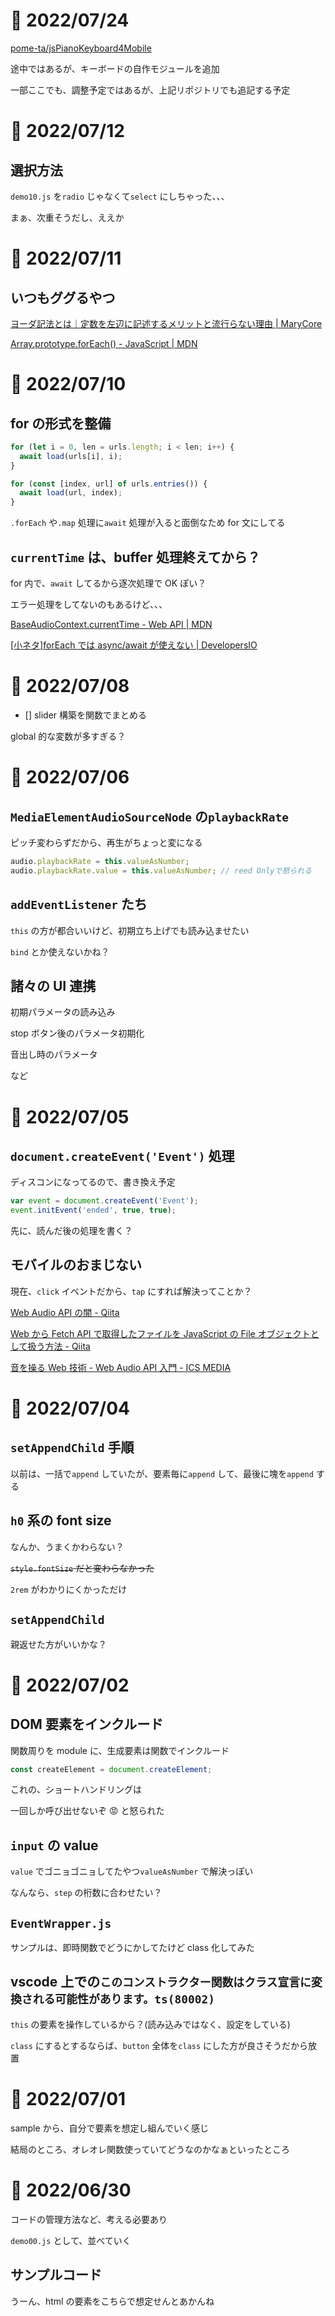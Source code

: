 # 📝 2022/07/24

[pome-ta/jsPianoKeyboard4Mobile](https://github.com/pome-ta/jsPianoKeyboard4Mobile)

途中ではあるが、キーボードの自作モジュールを追加

一部ここでも、調整予定ではあるが、上記リポジトリでも追記する予定


# 📝 2022/07/12

## 選択方法

`demo10.js` を`radio` じゃなくて`select` にしちゃった、、、

まぁ、次重そうだし、ええか

# 📝 2022/07/11

## いつもググるやつ

[ヨーダ記法とは｜定数を左辺に記述するメリットと流行らない理由 | MaryCore](https://marycore.jp/coding/yoda-conditions/)

[Array.prototype.forEach() - JavaScript | MDN](https://developer.mozilla.org/ja/docs/Web/JavaScript/Reference/Global_Objects/Array/forEach)

# 📝 2022/07/10

## for の形式を整備

```.js
for (let i = 0, len = urls.length; i < len; i++) {
  await load(urls[i], i);
}
```

```.js
for (const [index, url] of urls.entries()) {
  await load(url, index);
}
```

`.forEach` や`.map` 処理に`await` 処理が入ると面倒なため for 文にしてる

## `currentTime` は、buffer 処理終えてから？

for 内で、`await` してるから逐次処理で OK ぽい？

エラー処理をしてないのもあるけど、、、

[BaseAudioContext.currentTime - Web API | MDN](https://developer.mozilla.org/ja/docs/Web/API/BaseAudioContext/currentTime)

[[小ネタ]forEach では async/await が使えない | DevelopersIO](https://dev.classmethod.jp/articles/foreach-async-await/)

# 📝 2022/07/08

- [] slider 構築を関数でまとめる

global 的な変数が多すぎる？

# 📝 2022/07/06

[<audio>: 埋め込み音声要素 - HTML: HyperText Markup Language | MDN](https://developer.mozilla.org/ja/docs/Web/HTML/Element/audio)

## `MediaElementAudioSourceNode` の`playbackRate`

ピッチ変わらずだから、再生がちょっと変になる

```.js
audio.playbackRate = this.valueAsNumber;
audio.playbackRate.value = this.valueAsNumber; // reed Onlyで怒られる
```

## `addEventListener` たち

`this` の方が都合いいけど、初期立ち上げでも読み込ませたい

`bind` とか使えないかね？

## 諸々の UI 連携

初期パラメータの読み込み

stop ボタン後のパラメータ初期化

音出し時のパラメータ

など

# 📝 2022/07/05

## `document.createEvent('Event')` 処理

ディスコンになってるので、書き換え予定

```.js
var event = document.createEvent('Event');
event.initEvent('ended', true, true);
```

先に、読んだ後の処理を書く？

## モバイルのおまじない

現在、`click` イベントだから、`tap` にすれば解決ってことか？

[Web Audio API の闇 - Qiita](https://qiita.com/zprodev/items/7fcd8335d7e8e613a01f)

[Web から Fetch API で取得したファイルを JavaScript の File オブジェクトとして扱う方法 - Qiita](https://qiita.com/riversun/items/284f44b0a9950e9bdae2)

[音を操る Web 技術 - Web Audio API 入門 - ICS MEDIA](https://ics.media/entry/200427/)

# 📝 2022/07/04

## `setAppendChild` 手順

以前は、一括で`append` していたが、要素毎に`append` して、最後に塊を`append` する

## `h0` 系の font size

なんか、うまくかわらない？

~~`style.fontSize` だと変わらなかった~~

`2rem` がわかりにくかっただけ

## `setAppendChild`

親返せた方がいいかな？

# 📝 2022/07/02

## DOM 要素をインクルード

関数周りを module に、生成要素は関数でインクルード

```.js
const createElement = document.createElement;
```

これの、ショートハンドリングは

一回しか呼び出せないぞ 😡 と怒られた

## `input` の value

`value` でゴニョゴニョしてたやつ`valueAsNumber` で解決っぽい

なんなら、`step` の桁数に合わせたい？

## `EventWrapper.js`

サンプルは、即時関数でどうにかしてたけど class 化してみた

## vscode 上での`このコンストラクター関数はクラス宣言に変換される可能性があります。ts(80002)`

`this` の要素を操作しているから？(読み込みではなく、設定をしている)

`class` にするとするならば、`button` 全体を`class` にした方が良さそうだから放置

# 📝 2022/07/01

sample から、自分で要素を想定し組んでいく感じ

結局のところ、オレオレ関数使っていてどうなのかなぁといったところ

# 📝 2022/06/30

コードの管理方法など、考える必要あり

`demo00.js` として、並べていく

## サンプルコード

うーん、html の要素をこちらで想定せんとあかんね
